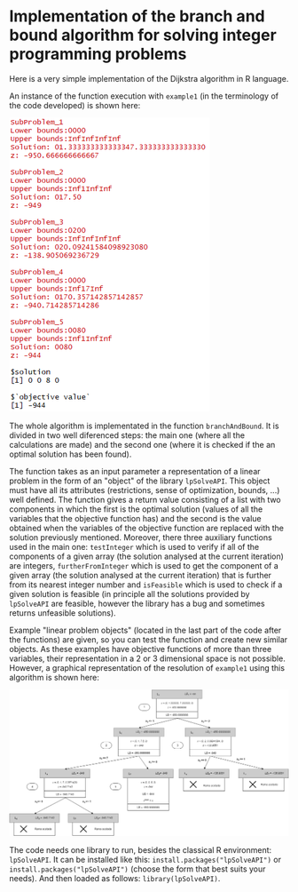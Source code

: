 # Implementation of the branch and bound algorithm for solving integer programming problems

Here is a very simple implementation of the Dijkstra algorithm in R language. 

An instance of the function execution with `example1` (in the terminology of the code developed) is shown here: 

![alt text](https://github.com/sergioreyblanco/branchAndBound_integerProgramming/blob/master/execution.PNG) 


The whole algorithm is implementated in the function `branchAndBound`. It is divided in two well diferenced steps: the main one (where all the calculations are made) and the second one (where it is checked if the an optimal solution has been found).

The function takes as an input parameter a representation of a linear problem in the form of an "object" of the library `lpSolveAPI`. This object must have all its attributes (restrictions, sense of optimization, bounds, ...) well defined. The function gives a return value consisting of a list with two components in which the first is the optimal solution (values of all the variables that the objective function has) and the second is the value obtained when the variables of the objective function are replaced with the solution previously mentioned. Moreover, there three auxiliary functions used in the main one: `testInteger` which is used to verify if all of the components of a given array (the solution analysed at the current iteration) are integers, `furtherFromInteger` which is used to get the component of a given array (the solution analysed at the current iteration) that is further from its nearest integer number and `isFeasible` which is used to check if a given solution is feasible (in principle all the solutions provided by `lpSolveAPI` are feasible, however the library has a bug and sometimes returns unfeasible solutions).

Example "linear problem objects" (located in the last part of the code after the functions) are given, so you can test the function and create new similar objects. As these examples have objective functions of more than three variables, their representation in a 2 or 3 dimensional space is not possible. However, a graphical representation of the resolution of `example1` using this algorithm is shown here:

![alt text](https://github.com/sergioreyblanco/branchAndBound_integerProgramming/blob/master/example1.PNG)

The code needs one library to run, besides the classical R environment: `lpSolveAPI`. It can be installed like this: `install.packages("lpSolveAPI")` or `install.packages("lpSolveAPI")` (choose the form that best suits your needs). And then loaded as follows: `library(lpSolveAPI)`.
